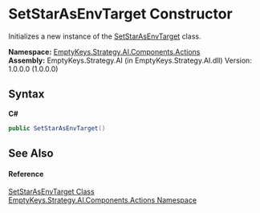 # SetStarAsEnvTarget Constructor 
 

Initializes a new instance of the <a href="T_EmptyKeys_Strategy_AI_Components_Actions_SetStarAsEnvTarget">SetStarAsEnvTarget</a> class.

**Namespace:**&nbsp;<a href="N_EmptyKeys_Strategy_AI_Components_Actions">EmptyKeys.Strategy.AI.Components.Actions</a><br />**Assembly:**&nbsp;EmptyKeys.Strategy.AI (in EmptyKeys.Strategy.AI.dll) Version: 1.0.0.0 (1.0.0.0)

## Syntax

**C#**<br />
``` C#
public SetStarAsEnvTarget()
```


## See Also


#### Reference
<a href="T_EmptyKeys_Strategy_AI_Components_Actions_SetStarAsEnvTarget">SetStarAsEnvTarget Class</a><br /><a href="N_EmptyKeys_Strategy_AI_Components_Actions">EmptyKeys.Strategy.AI.Components.Actions Namespace</a><br />